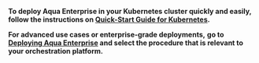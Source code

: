 **To deploy Aqua Enterprise in your Kubernetes cluster quickly and easily,**
**follow the instructions on [Quick-Start Guide for Kubernetes](https://docs.aquasec.com/v5.3/docs/quick-start-guide-for-kubernetes).**

**For advanced use cases or enterprise-grade deployments,**
**go to [Deploying Aqua Enterprise](https://docs.aquasec.com/v5.3/docs/deployment-overview) and select the procedure that is relevant to your orchestration platform.**
